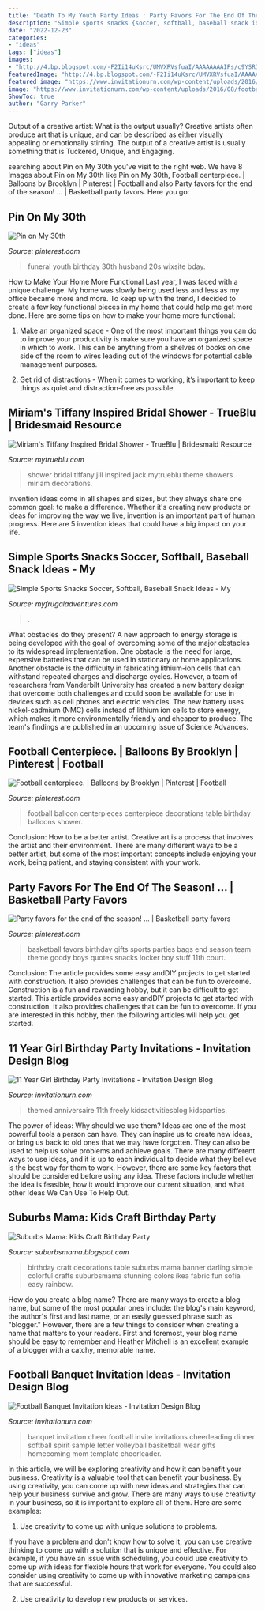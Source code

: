 ```yaml
---
title: "Death To My Youth Party Ideas : Party Favors For The End Of The Season! …"
description: "Simple sports snacks {soccer, softball, baseball snack ideas}"
date: "2022-12-23"
categories:
- "ideas"
tags: ["ideas"]
images:
- "http://4.bp.blogspot.com/-F2Ii14uKsrc/UMVXRVsfuaI/AAAAAAAAIPs/c9YSRISmyLE/s1600/a+bp13.jpg"
featuredImage: "http://4.bp.blogspot.com/-F2Ii14uKsrc/UMVXRVsfuaI/AAAAAAAAIPs/c9YSRISmyLE/s1600/a+bp13.jpg"
featured_image: "https://www.invitationurn.com/wp-content/uploads/2016/08/11_year_old_boy_birthday_party_invitations.jpg"
image: "https://www.invitationurn.com/wp-content/uploads/2016/08/football_banquet_invitation_ideas.jpg"
ShowToc: true
author: "Garry Parker"
---
```



Output of a creative artist: What is the output usually?
Creative artists often produce art that is unique, and can be described as either visually appealing or emotionally stirring. The output of a creative artist is usually something that is Tuckered, Unique, and Engaging.

	

		
searching about Pin on My 30th you've visit to the right web. We have 8 Images about Pin on My 30th like Pin on My 30th, Football centerpiece. | Balloons by Brooklyn | Pinterest | Football and also Party favors for the end of the season! … | Basketball party favors. Here you go:
		
    
## Pin On My 30th

<img loading=lazy src="https://i.pinimg.com/originals/d2/cc/63/d2cc63516ad33b7eec7be8a4884eb784.jpg" onerror="this.onerror=null;this.src='https://tse4.mm.bing.net/th?id=OIP.c4ggA9GA4hE40DlDeSkQkQHaLH&amp;pid=15.1';" alt="Pin on My 30th">

_Source: pinterest.com_

>funeral youth birthday 30th husband 20s wixsite bday. 

	

How to Make Your Home More Functional
Last year, I was faced with a unique challenge. My home was slowly being used less and less as my office became more and more. To keep up with the trend, I decided to create a few key functional pieces in my home that could help me get more done. Here are some tips on how to make your home more functional: 
1. Make an organized space - One of the most important things you can do to improve your productivity is make sure you have an organized space in which to work. This can be anything from a shelves of books on one side of the room to wires leading out of the windows for potential cable management purposes. 

2. Get rid of distractions - When it comes to working, it’s important to keep things as quiet and distraction-free as possible.

    
## Miriam&#039;s Tiffany Inspired Bridal Shower - TrueBlu | Bridesmaid Resource

<img loading=lazy src="http://mytrueblu.com/wp-content/uploads/2013/02/miriamtiffany4.jpg" onerror="this.onerror=null;this.src='https://tse4.mm.bing.net/th?id=OIP.M4RBQG7WiBMS627OrJjnkAHaNK&amp;pid=15.1';" alt="Miriam&#039;s Tiffany Inspired Bridal Shower - TrueBlu | Bridesmaid Resource">

_Source: mytrueblu.com_

>shower bridal tiffany jill inspired jack mytrueblu theme showers miriam decorations. 

	

Invention ideas come in all shapes and sizes, but they always share one common goal: to make a difference. Whether it's creating new products or ideas for improving the way we live, invention is an important part of human progress. Here are 5 invention ideas that could have a big impact on your life.

    
## Simple Sports Snacks Soccer, Softball, Baseball Snack Ideas - My

<img loading=lazy src="http://myfrugaladventures.com/wp-content/uploads/2018/08/Soccer-snack-idea.jpg" onerror="this.onerror=null;this.src='https://tse2.mm.bing.net/th?id=OIP.-mSSbmki8dRMwGHSJD75vwHaKO&amp;pid=15.1';" alt="Simple Sports Snacks Soccer, Softball, Baseball Snack Ideas - My">

_Source: myfrugaladventures.com_

>. 

	

What obstacles do they present?
A new approach to energy storage is being developed with the goal of overcoming some of the major obstacles to its widespread implementation. One obstacle is the need for large, expensive batteries that can be used in stationary or home applications. Another obstacle is the difficulty in fabricating lithium-ion cells that can withstand repeated charges and discharge cycles. However, a team of researchers from Vanderbilt University has created a new battery design that overcome both challenges and could soon be available for use in devices such as cell phones and electric vehicles. The new battery uses nickel-cadmium (NMC) cells instead of lithium ion cells to store energy, which makes it more environmentally friendly and cheaper to produce. The team's findings are published in an upcoming issue of Science Advances.

    
## Football Centerpiece. | Balloons By Brooklyn | Pinterest | Football

<img loading=lazy src="https://s-media-cache-ak0.pinimg.com/736x/85/9d/38/859d38c775e1403a2845edd4b4f71cfa--football-centerpieces-balloon-centerpieces.jpg" onerror="this.onerror=null;this.src='https://tse4.mm.bing.net/th?id=OIP.qenEBLheON28HyYg6GDl-wHaJ4&amp;pid=15.1';" alt="Football centerpiece. | Balloons by Brooklyn | Pinterest | Football">

_Source: pinterest.com_

>football balloon centerpieces centerpiece decorations table birthday balloons shower. 

	

Conclusion: How to be a better artist.
Creative art is a process that involves the artist and their environment. There are many different ways to be a better artist, but some of the most important concepts include enjoying your work, being patient, and staying consistent with your work.

    
## Party Favors For The End Of The Season! … | Basketball Party Favors

<img loading=lazy src="https://i.pinimg.com/736x/f0/97/64/f09764e7c46da1d121172a78de889e10--basketball-party-favors-locker-ideas.jpg" onerror="this.onerror=null;this.src='https://tse4.mm.bing.net/th?id=OIP.XXXn-j7vQkZBTkJlRlCvwwHaJ3&amp;pid=15.1';" alt="Party favors for the end of the season! … | Basketball party favors">

_Source: pinterest.com_

>basketball favors birthday gifts sports parties bags end season team theme goody boys quotes snacks locker boy stuff 11th court. 

	

Conclusion: The article provides some easy andDIY projects to get started with construction. It also provides challenges that can be fun to overcome.
Construction is a fun and rewarding hobby, but it can be difficult to get started. This article provides some easy andDIY projects to get started with construction. It also provides challenges that can be fun to overcome. If you are interested in this hobby, then the following articles will help you get started.

    
## 11 Year Girl Birthday Party Invitations - Invitation Design Blog

<img loading=lazy src="https://www.invitationurn.com/wp-content/uploads/2016/08/11_year_old_boy_birthday_party_invitations.jpg" onerror="this.onerror=null;this.src='https://tse1.mm.bing.net/th?id=OIP.1zG8rPND1Qgtrn29yBMePAHaKX&amp;pid=15.1';" alt="11 Year Girl Birthday Party Invitations - Invitation Design Blog">

_Source: invitationurn.com_

>themed anniversaire 11th freely kidsactivitiesblog kidsparties. 

	

The power of ideas: Why should we use them?
Ideas are one of the most powerful tools a person can have. They can inspire us to create new ideas, or bring us back to old ones that we may have forgotten. They can also be used to help us solve problems and achieve goals. There are many different ways to use ideas, and it is up to each individual to decide what they believe is the best way for them to work. However, there are some key factors that should be considered before using any idea. These factors include whether the idea is feasible, how it would improve our current situation, and what other Ideas We Can Use To Help Out.

    
## Suburbs Mama: Kids Craft Birthday Party

<img loading=lazy src="http://4.bp.blogspot.com/-F2Ii14uKsrc/UMVXRVsfuaI/AAAAAAAAIPs/c9YSRISmyLE/s1600/a+bp13.jpg" onerror="this.onerror=null;this.src='https://tse2.mm.bing.net/th?id=OIP.obbbo_5vXY3rxzNIav2IKAHaNF&amp;pid=15.1';" alt="Suburbs Mama: Kids Craft Birthday Party">

_Source: suburbsmama.blogspot.com_

>birthday craft decorations table suburbs mama banner darling simple colorful crafts suburbsmama stunning colors ikea fabric fun sofia easy rainbow. 

	

How do you create a blog name?
There are many ways to create a blog name, but some of the most popular ones include: the blog's main keyword, the author's first and last name, or an easily guessed phrase such as "blogger." However, there are a few things to consider when creating a name that matters to your readers. First and foremost, your blog name should be easy to remember and Heather Mitchell is an excellent example of a blogger with a catchy, memorable name.

    
## Football Banquet Invitation Ideas - Invitation Design Blog

<img loading=lazy src="https://www.invitationurn.com/wp-content/uploads/2016/08/football_banquet_invitation_ideas.jpg" onerror="this.onerror=null;this.src='https://tse4.mm.bing.net/th?id=OIP.pvbK_n7GuujaWk2i366BfQHaJ3&amp;pid=15.1';" alt="Football Banquet Invitation Ideas - Invitation Design Blog">

_Source: invitationurn.com_

>banquet invitation cheer football invite invitations cheerleading dinner softball spirit sample letter volleyball basketball wear gifts homecoming mom template cheerleader. 

	

In this article, we will be exploring creativity and how it can benefit your business.
Creativity is a valuable tool that can benefit your business. By using creativity, you can come up with new ideas and strategies that can help your business survive and grow. There are many ways to use creativity in your business, so it is important to explore all of them. Here are some examples:
1. Use creativity to come up with unique solutions to problems.

If you have a problem and don't know how to solve it, you can use creative thinking to come up with a solution that is unique and effective. For example, if you have an issue with scheduling, you could use creativity to come up with ideas for flexible hours that work for everyone. You could also consider using creativity to come up with innovative marketing campaigns that are successful.

2. Use creativity to develop new products or services.

